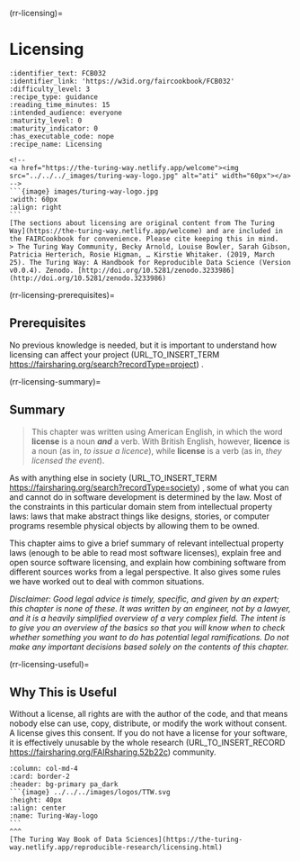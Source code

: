 (rr-licensing)=
# Licensing


````{panels_fairplus}
:identifier_text: FCB032
:identifier_link: 'https://w3id.org/faircookbook/FCB032'
:difficulty_level: 3
:recipe_type: guidance
:reading_time_minutes: 15
:intended_audience: everyone  
:maturity_level: 0
:maturity_indicator: 0
:has_executable_code: nope
:recipe_name: Licensing
```` 


````{note} 
<!-- 
<a href="https://the-turing-way.netlify.app/welcome"><img src="../../../_images/turing-way-logo.jpg" alt="ati" width="60px"></a> -->
```{image} images/turing-way-logo.jpg 
:width: 60px
:align: right
```
[The sections about licensing are original content from The Turing Way](https://the-turing-way.netlify.app/welcome) and are included in the FAIRCookbook for convenience. Please cite keeping this in mind.
> The Turing Way Community, Becky Arnold, Louise Bowler, Sarah Gibson, Patricia Herterich, Rosie Higman, … Kirstie Whitaker. (2019, March 25). The Turing Way: A Handbook for Reproducible Data Science (Version v0.0.4). Zenodo. [http://doi.org/10.5281/zenodo.3233986](http://doi.org/10.5281/zenodo.3233986)
````




(rr-licensing-prerequisites)=

## Prerequisites

No previous knowledge is needed, but it is important to understand how licensing can affect your project (URL_TO_INSERT_TERM https://fairsharing.org/search?recordType=project) .

(rr-licensing-summary)=
## Summary

> This chapter was written using American English, in which the word **license** is a noun **_and_** a verb.
> With British English, however, **licence** is a noun (as in, _to issue a licence_), while **license** is a verb (as in, _they licensed the event_).  

As with anything else in society (URL_TO_INSERT_TERM https://fairsharing.org/search?recordType=society) , some of what you can and cannot do in software development is determined by the law.
Most of the constraints in this particular domain stem from intellectual property laws: laws that make abstract things like designs, stories, or computer programs resemble physical objects by allowing them to be owned.

This chapter aims to give a brief summary of relevant intellectual property laws (enough to be able to read most software licenses), explain free and open source software licensing, and explain how combining software from different sources works from a legal perspective.
It also gives some rules we have worked out to deal with common situations.

*Disclaimer: Good legal advice is timely, specific, and given by an expert; this chapter is none of these.
It was written by an engineer, not by a lawyer, and it is a heavily simplified overview of a very complex field.
The intent is to give you an overview of the basics so that you will know when to check whether something you want to do has potential legal ramifications.
Do not make any important decisions based solely on the contents of this chapter.*

(rr-licensing-useful)=
## Why This is Useful

Without a license, all rights are with the author of the code, and that means nobody else can use, copy, distribute, or modify the work without consent.
A license gives this consent.
If you do not have a license for your software, it is effectively unusable by the whole research (URL_TO_INSERT_RECORD https://fairsharing.org/FAIRsharing.52b22c)  community.



````{panels}
:column: col-md-4
:card: border-2
:header: bg-primary pa_dark
```{image} ../../../images/logos/TTW.svg
:height: 40px
:align: center
:name: Turing-Way-logo
```
^^^
[The Turing Way Book of Data Sciences](https://the-turing-way.netlify.app/reproducible-research/licensing.html)
````

